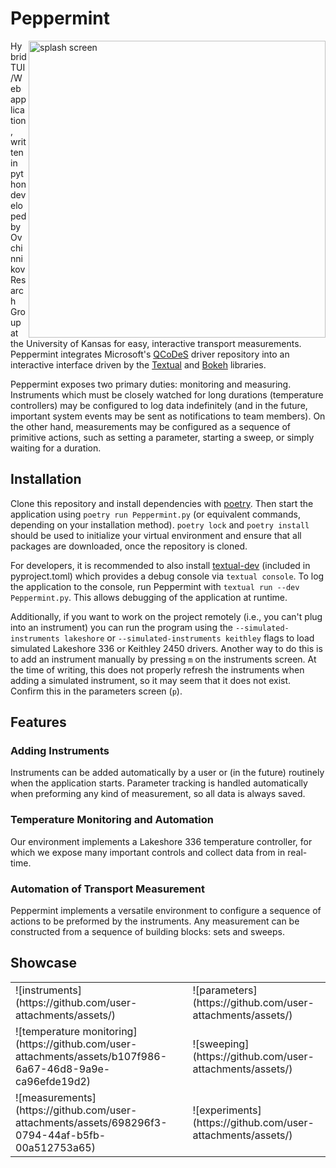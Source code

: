 # Peppermint

 <img align="right" width="475" alt="splash screen" src="https://github.com/user-attachments/assets/c87c31f3-cc14-4712-8eb6-de4c60afc650" />

Hybrid TUI/Web application, written in python developed by Ovchinnikov Resarch Group at the University of Kansas for easy, interactive transport measurements. Peppermint integrates Microsoft's [QCoDeS](https://github.com/microsoft/qcodes) driver repository into an interactive interface driven by the [Textual](https://textual.textualize.io/) and [Bokeh](https://bokeh.org/) libraries.

Peppermint exposes two primary duties: monitoring and measuring. Instruments which must be closely watched for long durations (temperature controllers) may be configured to log data indefinitely (and in the future, important system events may be sent as notifications to team members). On the other hand, measurements may be configured as a sequence of primitive actions, such as setting a parameter, starting a sweep, or simply waiting for a duration.

## Installation 

Clone this repository and install dependencies with [poetry](https://python-poetry.org/). Then start the application using `poetry run Peppermint.py` (or equivalent commands, depending on your installation method). `poetry lock` and `poetry install` should be used to initialize your virtual environment and ensure that all packages are downloaded, once the repository is cloned.

For developers, it is recommended to also install [textual-dev](https://textual.textualize.io/guide/devtools/) (included in pyproject.toml) which provides a debug console via `textual console`. To log the application to the console, run Peppermint with `textual run --dev Peppermint.py`. This allows debugging of the application at runtime.

Additionally, if you want to work on the project remotely (i.e., you can't plug into an instrument) you can run the program using the `--simulated-instruments lakeshore` or `--simulated-instruments keithley` flags to load simulated Lakeshore 336 or Keithley 2450 drivers. Another way to do this is to add an instrument manually by pressing `m` on the instruments screen. At the time of writing, this does not properly refresh the instruments when adding a simulated instrument, so it may seem that it does not exist. Confirm this in the parameters screen (`p`).

## Features

### Adding Instruments

Instruments can be added automatically by a user or (in the future) routinely when the application starts. Parameter tracking is handled automatically when preforming any kind of measurement, so all data is always saved.

### Temperature Monitoring and Automation

Our environment implements a Lakeshore 336 temperature controller, for which we expose many important controls and collect data from in real-time.

### Automation of Transport Measurement

Peppermint implements a versatile environment to configure a sequence of actions to be preformed by the instruments. Any measurement can be constructed from a sequence of building blocks: sets and sweeps.

## Showcase


<!--Just a placeholder table, we'd want to put gifs showcasing these features later...-->
<table>
<tr>
  <td>
  ![instruments](https://github.com/user-attachments/assets/)
  </td>
  <td>
![parameters](https://github.com/user-attachments/assets/)
  </td>
</tr>
<tr>
  <td>
   ![temperature monitoring](https://github.com/user-attachments/assets/b107f986-6a67-46d8-9a9e-ca96efde19d2)
  </td>
  <td>
![sweeping](https://github.com/user-attachments/assets/)
  </td>
</tr>
<tr>
<td>
 ![measurements](https://github.com/user-attachments/assets/698296f3-0794-44af-b5fb-00a512753a65)
</td>
<td>
![experiments](https://github.com/user-attachments/assets/)
</td>
</tr>
</table>
